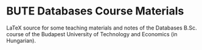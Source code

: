 BUTE Databases Course Materials
===============================

LaTeX source for some teaching materials and notes of the Databases B.Sc. course of the Budapest University of Technology and Economics (in Hungarian).